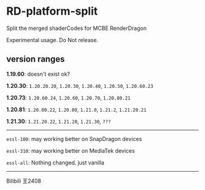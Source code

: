 # RD-platform-split
Split the merged shaderCodes for MCBE RenderDragon

Experimental usage. Do Not release.

version ranges
---
  **1.19.60**: doesn't exist ok?

  **1.20.30**: `1.20.20.20`, `1.20.30`, `1.20.40`, `1.20.50`, `1.20.60.23`

  **1.20.73**: `1.20.60.24`, `1.20.60`, `1.20.70`, `1.20.80.21`

  **1.20.81**: `1.20.80.22`, `1.20.80`, `1.21.0`, `1.21.2`, `1.21.20.21` 

  **1.21.30**: `1.21.20.22`, `1.21.20`, `1.21.30`, `???`

---
`essl-100`: may working better on SnapDragon devices

`essl-310`: may working better on MediaTek devices

`essl-all`: Nothing changed. just vanilla 


---
Bilibili 王2408